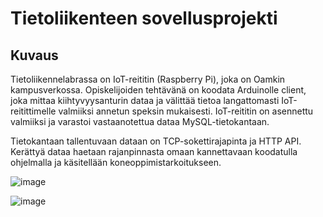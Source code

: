 # Tietoliikenteen sovellusprojekti

## Kuvaus
Tietoliikennelabrassa on IoT-reititin (Raspberry Pi), joka on Oamkin kampusverkossa. Opiskelijoiden tehtävänä on koodata Arduinolle client, joka mittaa kiihtyvyysanturin 
dataa ja välittää tietoa langattomasti IoT-reitittimelle valmiiksi annetun speksin mukaisesti. IoT-reititin on asennettu valmiiksi ja varastoi vastaanotettua dataa 
MySQL-tietokantaan.

Tietokantaan tallentuvaan dataan on TCP-sokettirajapinta ja HTTP API. Kerättyä dataa haetaan rajanpinnasta omaan kannettavaan koodatulla ohjelmalla ja käsitellään 
koneoppimistarkoitukseen.

![image](https://user-images.githubusercontent.com/93710233/199669397-033d183c-42d3-48f6-b4f0-663541653774.png)


![image](https://user-images.githubusercontent.com/93710233/204480199-241a250d-7308-4832-860d-f6f5545a9c47.png)
